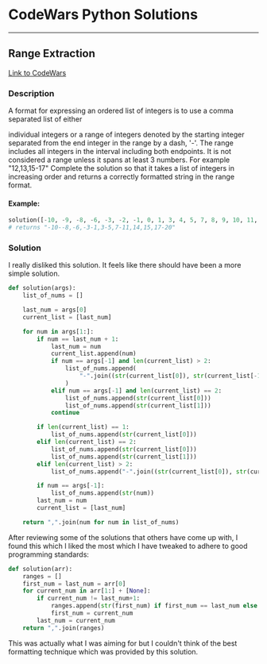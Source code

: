 # CodeWars Python Solutions

---

## Range Extraction


[Link to CodeWars](https://www.codewars.com/kata/51ba717bb08c1cd60f00002f) 

### Description

A format for expressing an ordered list of integers is to use a comma separated list of either

individual integers
or a range of integers denoted by the starting integer separated from the end integer in the range by a dash, '-'. The range includes all integers in the interval including both endpoints. It is not considered a range unless it spans at least 3 numbers. For example "12,13,15-17"
Complete the solution so that it takes a list of integers in increasing order and returns a correctly formatted string in the range format.

#### Example:

``` python
solution([-10, -9, -8, -6, -3, -2, -1, 0, 1, 3, 4, 5, 7, 8, 9, 10, 11, 14, 15, 17, 18, 19, 20])
# returns "-10--8,-6,-3-1,3-5,7-11,14,15,17-20"
```

### Solution

I really disliked this solution. It feels like there should have been a more simple solution.

``` python
def solution(args):
    list_of_nums = []

    last_num = args[0]
    current_list = [last_num]

    for num in args[1:]:
        if num == last_num + 1:
            last_num = num
            current_list.append(num)
            if num == args[-1] and len(current_list) > 2:
                list_of_nums.append(
                    "-".join((str(current_list[0]), str(current_list[-1])))
                )
            elif num == args[-1] and len(current_list) == 2:
                list_of_nums.append(str(current_list[0]))
                list_of_nums.append(str(current_list[1]))
            continue

        if len(current_list) == 1:
            list_of_nums.append(str(current_list[0]))
        elif len(current_list) == 2:
            list_of_nums.append(str(current_list[0]))
            list_of_nums.append(str(current_list[1]))
        elif len(current_list) > 2:
            list_of_nums.append("-".join((str(current_list[0]), str(current_list[-1]))))

        if num == args[-1]:
            list_of_nums.append(str(num))
        last_num = num
        current_list = [last_num]

    return ",".join(num for num in list_of_nums)
```

After reviewing some of the solutions that others have come up with, I found this which I liked the most which I have tweaked to adhere to good programming standards:

``` python
def solution(arr):
    ranges = []
    first_num = last_num = arr[0]
    for current_num in arr[1:] + [None]:
        if current_num != last_num+1:
            ranges.append(str(first_num) if first_num == last_num else "{}{}{}".format(first_num, "," if first_num+1 == last_num else "-", last_num))
            first_num = current_num
        last_num = current_num
    return ",".join(ranges)
```

This was actually what I was aiming for but I couldn't think of the best formatting technique which was provided by this solution.